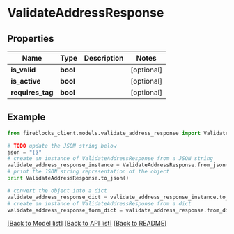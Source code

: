 # ValidateAddressResponse


## Properties

Name | Type | Description | Notes
------------ | ------------- | ------------- | -------------
**is_valid** | **bool** |  | [optional] 
**is_active** | **bool** |  | [optional] 
**requires_tag** | **bool** |  | [optional] 

## Example

```python
from fireblocks_client.models.validate_address_response import ValidateAddressResponse

# TODO update the JSON string below
json = "{}"
# create an instance of ValidateAddressResponse from a JSON string
validate_address_response_instance = ValidateAddressResponse.from_json(json)
# print the JSON string representation of the object
print ValidateAddressResponse.to_json()

# convert the object into a dict
validate_address_response_dict = validate_address_response_instance.to_dict()
# create an instance of ValidateAddressResponse from a dict
validate_address_response_form_dict = validate_address_response.from_dict(validate_address_response_dict)
```
[[Back to Model list]](../README.md#documentation-for-models) [[Back to API list]](../README.md#documentation-for-api-endpoints) [[Back to README]](../README.md)



